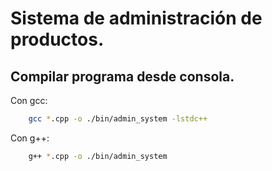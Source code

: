 # Sistema de administración de productos.
## Compilar programa desde consola.
Con gcc:
``` bash
    gcc *.cpp -o ./bin/admin_system -lstdc++
```

Con g++:
``` bash
    g++ *.cpp -o ./bin/admin_system
```